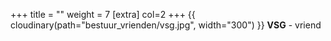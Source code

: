 +++
title = ""
weight = 7
[extra]
col=2
+++
{{ cloudinary(path="bestuur_vrienden/vsg.jpg", width="300") }}
<b>VSG</b> - vriend